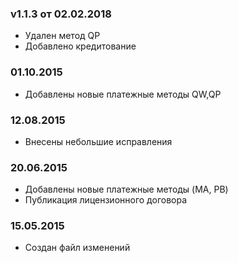 ### v1.1.3 от 02.02.2018
* Удален метод QP 
* Добавлено кредитование 

### 01.10.2015
* Добавлены новые платежные методы QW,QP

### 12.08.2015
* Внесены небольшие исправления

### 20.06.2015
* Добавлены новые платежные методы (MA, PB)
* Публикация лицензионного договора

### 15.05.2015
* Создан файл изменений
